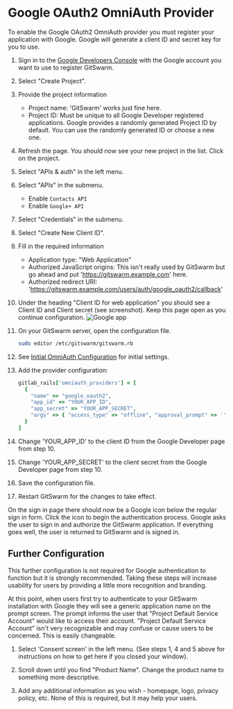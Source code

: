 # Google OAuth2 OmniAuth Provider

To enable the Google OAuth2 OmniAuth provider you must register your
application with Google. Google will generate a client ID and secret key
for you to use.

1.  Sign in to the [Google Developers
    Console](https://console.developers.google.com/) with the Google
    account you want to use to register GitSwarm.

1.  Select "Create Project".

1.  Provide the project information
    - Project name: 'GitSwarm' works just fine here.
    - Project ID: Must be unique to all Google Developer registered
      applications. Google provides a randomly generated Project ID by
      default. You can use the randomly generated ID or choose a new one.

1.  Refresh the page. You should now see your new project in the list.
    Click on the project.

1.  Select "APIs & auth" in the left menu.

1.  Select "APIs" in the submenu.
    - Enable `Contacts API`
    - Enable `Google+ API`

1.  Select "Credentials" in the submenu.

1.  Select "Create New Client ID".

1.  Fill in the required information
    - Application type: "Web Application"
    - Authorized JavaScript origins: This isn't really used by GitSwarm but
      go ahead and put 'https://gitswarm.example.com' here.
    - Authorized redirect URI:
      'https://gitswarm.example.com/users/auth/google_oauth2/callback'

1.  Under the heading "Client ID for web application" you should see a
    Client ID and Client secret (see screenshot). Keep this page open as
    you continue configuration. ![Google app](google_app.png)

1.  On your GitSwarm server, open the configuration file.

    ```bash
    sudo editor /etc/gitswarm/gitswarm.rb
    ```

1.  See [Initial OmniAuth
    Configuration](omniauth.md#initial-omniauth-configuration) for initial
    settings.

1.  Add the provider configuration:

    ```ruby
    gitlab_rails['omniauth_providers'] = [
      {
        "name" => "google_oauth2",
        "app_id" => "YOUR_APP_ID",
        "app_secret" => "YOUR_APP_SECRET",
        "args" => { "access_type" => "offline", "approval_prompt" => '' }
      }
    ]
    ```

1.  Change 'YOUR_APP_ID' to the client ID from the Google Developer page
    from step 10.

1.  Change 'YOUR_APP_SECRET' to the client secret from the Google Developer
    page from step 10.

1.  Save the configuration file.

1.  Restart GitSwarm for the changes to take effect.

On the sign in page there should now be a Google icon below the regular
sign in form. Click the icon to begin the authentication process. Google
asks the user to sign in and authorize the GitSwarm application. If
everything goes well, the user is returned to GitSwarm and is signed in.

## Further Configuration

This further configuration is not required for Google authentication to
function but it is strongly recommended. Taking these steps will increase
usability for users by providing a little more recognition and branding.

At this point, when users first try to authenticate to your GitSwarm
installation with Google they will see a generic application name on the
prompt screen. The prompt informs the user that "Project Default Service
Account" would like to access their account. "Project Default Service
Account" isn't very recognizable and may confuse or cause users to be
concerned. This is easily changeable.

1. Select 'Consent screen' in the left menu. (See steps 1, 4 and 5 above
   for instructions on how to get here if you closed your window).

1. Scroll down until you find "Product Name". Change the product name to
   something more descriptive.

1. Add any additional information as you wish - homepage, logo, privacy
   policy, etc. None of this is required, but it may help your users.
